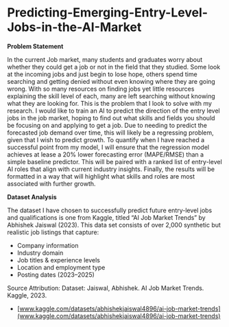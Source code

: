 # Predicting-Emerging-Entry-Level-Jobs-in-the-AI-Market

__Problem Statement__

In the current Job market, many students and graduates worry about whether they could 
get a job or not in the field that they studied. Some look at the incoming jobs and just begin to 
lose hope, others spend time searching and getting denied without even knowing where they are 
going wrong. With so many resources on finding jobs yet little resources explaining the skill 
level of each, many are left searching without knowing what they are looking for. This is the 
problem that I look to solve with my research. I would like to train an AI to predict the 
direction of the entry level jobs in the job market, hoping to find out what skills and fields 
you should be focusing on and applying to get a job. Due to needing to predict the forecasted 
job demand over time, this will likely be a regressing problem, given that I wish to predict 
growth. To quantify when I have reached a successful point from my model, I will ensure that the 
regression model achieves at lease a 20% lower forecasting error (MAPE/RMSE) than a simple 
baseline predictor. This will be paired with a ranked list of entry-level AI roles that align with 
current industry insights. Finally, the results will be formatted in a way that will highlight what 
skills and roles are most associated with further growth. 

__Dataset Analysis__

The dataset I have chosen to successfully predict future entry-level jobs and 
qualifications is one from Kaggle, titled 
“AI Job Market Trends” by Abhishek 
Jaiswal (2023). This data set consists of 
over 2,000 synthetic but realistic job 
listings that capture:
- Company information
- Industry domain
- Job titles & experience levels
- Location and employment type
- Posting dates (2023–2025)

Source Attribution:
Dataset: Jaiswal, Abhishek. AI Job Market Trends. Kaggle, 2023.
- [www.kaggle.com/datasets/abhishekjaiswal4896/ai-job-market-trends](www.kaggle.com/datasets/abhishekjaiswal4896/ai-job-market-trends)
